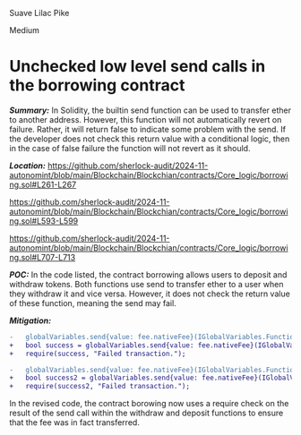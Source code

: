 Suave Lilac Pike

Medium

# Unchecked low level send calls in the borrowing contract

***Summary:***
In Solidity, the builtin send function can be used to transfer ether to another address. However, this function will not automatically revert on failure. Rather, it will return false to indicate some problem with the send. If the developer does not check this return value with a conditional logic, then in the case of false failure the function will not revert as it should.

***Location:***
https://github.com/sherlock-audit/2024-11-autonomint/blob/main/Blockchain/Blockchian/contracts/Core_logic/borrowing.sol#L261-L267

https://github.com/sherlock-audit/2024-11-autonomint/blob/main/Blockchain/Blockchian/contracts/Core_logic/borrowing.sol#L593-L599

https://github.com/sherlock-audit/2024-11-autonomint/blob/main/Blockchain/Blockchian/contracts/Core_logic/borrowing.sol#L707-L713

***POC:***
In the code listed, the contract borrowing allows users to deposit and withdraw tokens. Both functions use send to transfer ether to a user when they withdraw it and vice versa. However, it does not check the return value of these function, meaning the send may fail.

***Mitigation:***
```diff
-   globalVariables.send{value: fee.nativeFee}(IGlobalVariables.FunctionToDo(1), depositParam.assetName, fee, _options, msg.sender); 
+   bool success = globalVariables.send{value: fee.nativeFee}(IGlobalVariables.FunctionToDo(1), depositParam.assetName, fee, _options, msg.sender); 
+   require(success, "Failed transaction.");

-   globalVariables.send{value: fee.nativeFee}(IGlobalVariables.FunctionToDo(1), depositDetail.assetName, fee, _options, msg.sender);
+   bool success2 = globalVariables.send{value: fee.nativeFee}(IGlobalVariables.FunctionToDo(1), depositDetail.assetName, fee, _options, msg.sender);
+   require(success2, "Failed transaction.");
```
In the revised code, the contract borowing now uses a require check on the result of the send call within the withdraw and deposit functions to ensure that the fee was in fact transferred.